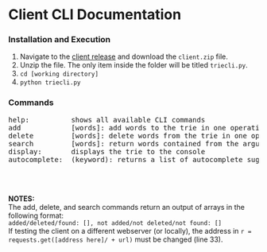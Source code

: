 <h1>Client CLI Documentation</h1>
<h3>Installation and Execution</h3>
<ol>
  <li>Navigate to the <a href="https://github.com/hershyz/trie/releases/tag/client">client release</a> and download the <code>client.zip</code> file.</li>
  <li>Unzip the file. The only item inside the folder will be titled <code>triecli.py</code>.</li>
  <li><code>cd [working directory]</code></li>
  <li><code>python triecli.py</code></li>
</ol>

<h3>Commands</h3>
<pre>
help:          shows all available CLI commands
add            [words]: add words to the trie in one operation (separated by spaces)
delete         [words]: delete words from the trie in one operation (separated by spaces)
search         [words]: return words contained from the argument array (separated by spaces)
display:       displays the trie to the console
autocomplete:  (keyword): returns a list of autocomplete suggestions based on the argument
</pre>

<br>
<br>

<p><strong>NOTES:</strong><br>
  The add, delete, and search commands return an output of arrays in the following format:<br>
  <code>added/deleted/found: [], not added/not deleted/not found: []</code><br>
  If testing the client on a different webserver (or locally), the address in <code>r = requests.get([address here]/ + url)</code> must be changed (line 33).
</p>

